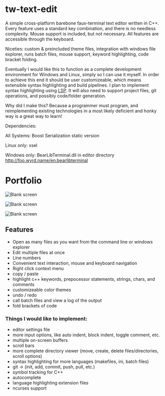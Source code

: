 # tw-text-edit
  A simple cross-platform barebone faux-terminal text editor written in C++.
Every feature uses a standard key combination, and there is no needless complexity.
Mouse support is included, but not necessary. All features are accessible
through the keyboard.

Niceties: custom & preincluded theme files, integration with windows file
explorer, runs batch files, mouse support, keyword highlighting, code bracket folding.

  Eventually I would like this to function as a complete development environment
for Windows and Linux, simply so I can use it myself. In order to achieve this 
end it should be user customizeable, which means extensible syntax highlighting 
and build pipelines. I plan to implement syntax highlighting using [LSP](https://en.wikipedia.org/wiki/Language_Server_Protocol). 
It will also need to support project files, git operations, and possibly 
code/folder generation.

Why did I make this? Because a programmer must program, and reimplementing existing
technologies in a most likely deficient and honky way is a great way to
learn!

Dependencies:

All Systems: Boost Serialization static version

Linux only: xsel

Windows only: BearLibTerminal.dll in editor directory http://foo.wyrd.name/en:bearlibterminal

# Portfolio

![Blank screen](https://i.imgur.com/q6KaHSP.png)

![Blank screen](https://i.imgur.com/FhlUIUo.png)

![Blank screen](https://i.imgur.com/ftp77zq.png)

## Features
- Open as many files as you want from the command line or windows explorer
- Edit multiple files at once
- Line numbers
- Convenient text interaction, mouse and keyboard navigation
- Right click context menu
- copy / paste
- highlight c++ keywords, prepocessor statements, strings, chars, and comments
- customizeable color themes
- undo / redo
- call batch files and view a log of the output
- fold brackets of code

### Things I would like to implement:
- editor settings file
- more input options, like auto indent, block indent, toggle comment, etc.
- multiple on-screen buffers
- scroll bars
- more complete directory viewer (move, create, delete files/directories, scroll options)
- syntax highlighting for more languages (makefiles, ini, batch files)
- git -> (init, add, commit, push, pull, etc.)
- symbol tracking for C++
- autocomplete
- language highlighting extension files
- ncurses support
